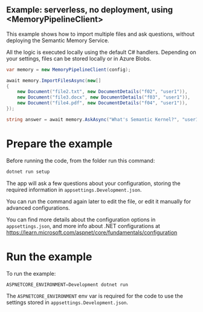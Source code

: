 ## Example: serverless, no deployment, using \<MemoryPipelineClient>

This example shows how to import multiple files and ask questions, without
deploying the Semantic Memory Service.

All the logic is executed locally using the default C# handlers. Depending
on your settings, files can be stored locally or in Azure Blobs.

```csharp
var memory = new MemoryPipelineClient(config);

await memory.ImportFilesAsync(new[]
{
    new Document("file2.txt", new DocumentDetails("f02", "user1")),
    new Document("file3.docx", new DocumentDetails("f03", "user1")),
    new Document("file4.pdf", new DocumentDetails("f04", "user1")),
});

string answer = await memory.AskAsync("What's Semantic Kernel?", "user1");
```

# Prepare the example

Before running the code, from the folder run this command:

```csharp
dotnet run setup
```

The app will ask a few questions about your configuration, storing the
required information in `appsettings.Development.json`.

You can run the command again later to edit the file, or edit it manually for
advanced configurations.

You can find more details about the configuration options in `appsettings.json`,
and more info about .NET configurations at
https://learn.microsoft.com/aspnet/core/fundamentals/configuration

# Run the example

To run the example:

```csharp
ASPNETCORE_ENVIRONMENT=Development dotnet run
```

The `ASPNETCORE_ENVIRONMENT` env var is required for the code to use
the settings stored in `appsettings.Development.json`.